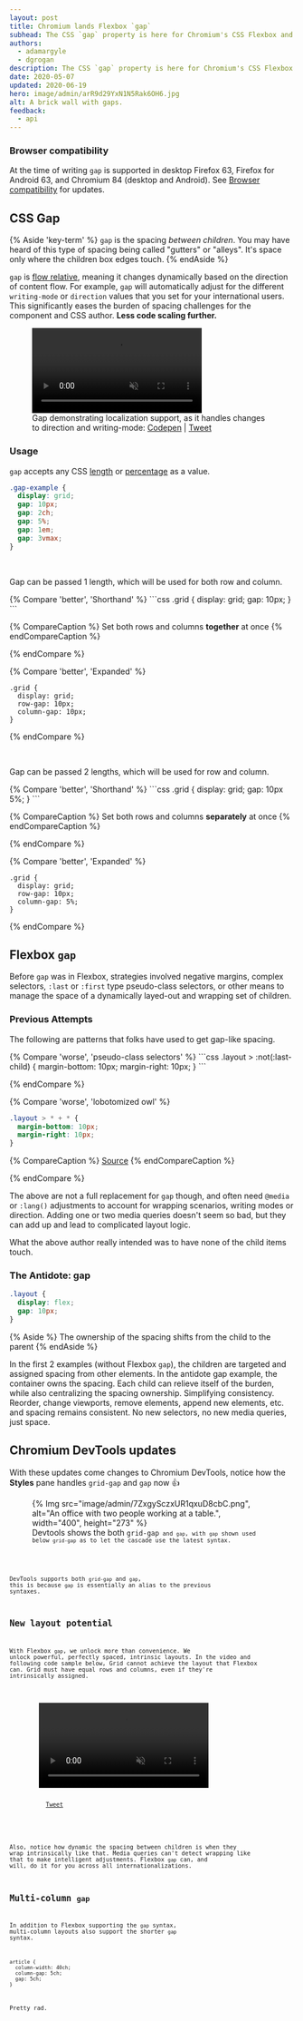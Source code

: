 ```yaml
---
layout: post
title: Chromium lands Flexbox `gap`
subhead: The CSS `gap` property is here for Chromium's CSS Flexbox and Multi-Column layout engines.
authors:
  - adamargyle
  - dgrogan
description: The CSS `gap` property is here for Chromium's CSS Flexbox and Multi-Column layout engines.
date: 2020-05-07
updated: 2020-06-19
hero: image/admin/arR9d29YxN1N5Rak6OH6.jpg
alt: A brick wall with gaps.
feedback:
  - api
---
```


### Browser compatibility

At the time of writing `gap` is supported in desktop Firefox 63, Firefox for Android 63,
and Chromium 84 (desktop and Android). See
[Browser compatibility](https://developer.mozilla.org/docs/Web/CSS/gap#Browser_compatibility)
for updates.

## CSS Gap

{% Aside 'key-term' %}
`gap` is the spacing *between children*. You may have heard of this type of spacing being
called "gutters" or "alleys". It's space only where the children box edges touch.
{% endAside %}

`gap` is [flow relative](https://www.w3.org/TR/css-logical-1/#intro), meaning it changes
dynamically based on the direction of content flow. For example, `gap` will automatically
adjust for the different `writing-mode` or `direction` values that you set for your
international users. This significantly eases the burden of spacing challenges for
the component and CSS author. **Less code scaling further.**

<figure class="w-figure">
  <video controls autoplay loop muted class="w-screenshot">
    <source src="https://storage.googleapis.com/web-dev-assets/flexbox-gap/gap-i18n.webm" type="video/webm">
    <source src="https://storage.googleapis.com/web-dev-assets/flexbox-gap/gap-i18n.mp4">
  </video>
  <figcaption class="w-figcaption">
    Gap demonstrating localization support, as it handles changes to direction and writing-mode:
    <a href="https://codepen.io/argyleink/pen/MWaoZJM">Codepen</a> |
    <a href="https://twitter.com/argyleink/status/1254794309263491072?s=20">Tweet</a>
  </figcaption>
</figure>

### Usage
`gap` accepts any CSS [length](https://drafts.csswg.org/css-values-4/#lengths)
or [percentage](https://www.w3.org/TR/css-values-3/#percentages) as a value.

```css
.gap-example {
  display: grid;
  gap: 10px;
  gap: 2ch;
  gap: 5%;
  gap: 1em;
  gap: 3vmax;
}
```

<br>

Gap can be passed 1 length, which will be used for both row and column.

<div class="switcher">
{% Compare 'better', 'Shorthand' %}
```css
.grid {
  display: grid;
  gap: 10px;
}
```

{% CompareCaption %}
Set both rows and columns **together** at once
{% endCompareCaption %}

{% endCompare %}

{% Compare 'better', 'Expanded' %}
```css/2-3
.grid {
  display: grid;
  row-gap: 10px;
  column-gap: 10px;
}
```

{% endCompare %}
</div>

<br>

Gap can be passed 2 lengths, which will be used for row and column.

<div class="switcher">
{% Compare 'better', 'Shorthand' %}
```css
.grid {
  display: grid;
  gap: 10px 5%;
}
```

{% CompareCaption %}
Set both rows and columns **separately** at once
{% endCompareCaption %}

{% endCompare %}

{% Compare 'better', 'Expanded' %}
```css/2-3
.grid {
  display: grid;
  row-gap: 10px;
  column-gap: 5%;
}
```

{% endCompare %}
</div>


## Flexbox `gap`

Before `gap` was in Flexbox, strategies involved negative margins, complex selectors,
`:last` or `:first` type pseudo-class selectors, or other means to manage the space
of a dynamically layed-out and wrapping set of children.

### Previous Attempts
The following are patterns that folks have used to get gap-like spacing.

<div class="switcher">
{% Compare 'worse', 'pseudo-class selectors' %}
```css
.layout > :not(:last-child) {
  margin-bottom: 10px;
  margin-right: 10px;
}
```

{% endCompare %}

{% Compare 'worse', 'lobotomized owl' %}
```css
.layout > * + * {
  margin-bottom: 10px;
  margin-right: 10px;
}
```

{% CompareCaption %}
[Source](https://alistapart.com/article/axiomatic-css-and-lobotomized-owls/)
{% endCompareCaption %}

{% endCompare %}
</div>

The above are not a full replacement for `gap` though, and often need `@media`
or `:lang()` adjustments to account for wrapping scenarios, writing modes or direction.
Adding one or two media queries doesn't seem so bad, but they can add up and
lead to complicated layout logic.

What the above author really intended was to have none of the child items touch.
### The Antidote: gap

```css
.layout {
  display: flex;
  gap: 10px;
}
```

{% Aside %}
The ownership of the spacing shifts from the child to the parent
{% endAside %}

In the first 2 examples (without Flexbox `gap`), the children are targeted and
assigned spacing from other elements. In the antidote gap example, the container
owns the spacing. Each child can relieve itself of the burden, while also
centralizing the spacing ownership. Simplifying consistency. Reorder,
change viewports, remove elements, append new elements, etc. and spacing remains
consistent. No new selectors, no new media queries, just space.

## Chromium DevTools updates

With these updates come changes to Chromium DevTools, notice how the **Styles**
pane handles `grid-gap` and `gap` now 👍

<figure class="w-figure">
  {% Img src="image/admin/7ZxgySczxUR1qxuD8cbC.png", alt="An office with two people working at a table.", width="400", height="273" %}
  <figcaption class="w-figcaption">Devtools shows the both <code>grid-gap<code> and <code>gap</code>, with <code>gap</code> shown used below <code>grid-gap</code> as to let the cascade use the latest syntax.</figcaption>
</figure>

DevTools supports both `grid-gap` and `gap`, this is because `gap` is essentially
an alias to the previous syntaxes.

## New layout potential

With Flexbox `gap`, we unlock more than convenience. We unlock powerful, perfectly
spaced, intrinsic layouts. In the video and following code sample below, Grid
cannot achieve the layout that Flexbox can. Grid must have equal rows and columns,
even if they're intrinsically assigned.

<figure class="w-figure">
  <video controls autoplay loop muted class="w-screenshot">
    <source src="https://storage.googleapis.com/web-dev-assets/flexbox-gap/flex-gap-v1.webm" type="video/webm">
    <source src="https://storage.googleapis.com/web-dev-assets/flexbox-gap/flex-gap-v1.mp4">
  </video>
  <figcaption class="w-figcaption">
    <a href="https://twitter.com/argyleink/status/1255201934241198081?s=20">Tweet</a>
  </figcaption>
</figure>

Also, notice how dynamic the spacing between children is when they wrap intrinsically
like that. Media queries can't detect wrapping like that to make intelligent adjustments.
Flexbox `gap` can, and will, do it for you across all internationalizations.


## Multi-column `gap`

In addition to Flexbox supporting the `gap` syntax, multi-column layouts also support
the shorter `gap` syntax.

```css/3/2
article {
  column-width: 40ch;
  column-gap: 5ch;
  gap: 5ch;
}
```

Pretty rad.
